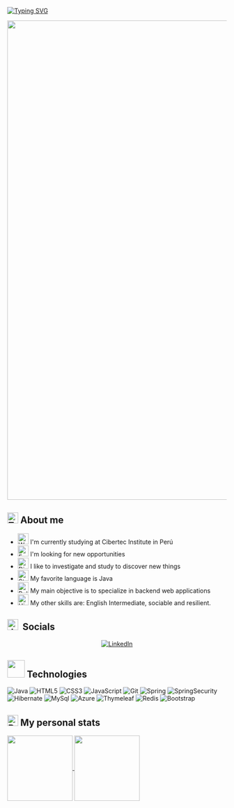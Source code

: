 [![Typing SVG](https://readme-typing-svg.demolab.com/?lines=Welcome+To+My+Profile+👋;My+name+is+Ivan+😁;Have+a+good+day+👍&center=true&size=24&duration=5500)](https://git.io/typing-svg)

<img src="https://github.com/Anmol-Baranwal/Cool-GIFs-For-GitHub/assets/74038190/0c7eb6ed-663b-4ce4-bfbd-18239a38ba1b" width="1100">

## <img src="https://raw.githubusercontent.com/Tarikul-Islam-Anik/Animated-Fluent-Emojis/master/Emojis/Smilies/Zzz.png" alt="Zzz" width="25" height="25" /> About me
* <img src="https://raw.githubusercontent.com/Tarikul-Islam-Anik/Animated-Fluent-Emojis/master/Emojis/Hand%20gestures/Writing%20Hand.png" alt="Writing Hand" width="25" height="25" /> I'm currently studying at Cibertec Institute in Perú
* <img src="https://raw.githubusercontent.com/Tarikul-Islam-Anik/Animated-Fluent-Emojis/master/Emojis/Smilies/Eye%20in%20Speech%20Bubble.png" alt="Eye in Speech Bubble" width="25" height="25" /> I'm looking for new opportunities
* <img src="https://raw.githubusercontent.com/Tarikul-Islam-Anik/Animated-Fluent-Emojis/master/Emojis/Smilies/Dizzy.png" alt="Dizzy" width="25" height="25" /> I like to investigate and study to discover new things
* <img src="https://raw.githubusercontent.com/Tarikul-Islam-Anik/Animated-Fluent-Emojis/master/Emojis/Travel%20and%20places/Star.png" alt="Star" width="25" height="25" /> My favorite language is Java
* <img src="https://raw.githubusercontent.com/Tarikul-Islam-Anik/Animated-Fluent-Emojis/master/Emojis/Activities/Bullseye.png" alt="Bullseye" width="25" height="25" /> My main objective is to specialize in backend web applications
* <img src="https://raw.githubusercontent.com/Tarikul-Islam-Anik/Animated-Fluent-Emojis/master/Emojis/Travel%20and%20places/High%20Voltage.png" alt="High Voltage" width="25" height="25" /> My other skills are: English Intermediate, sociable and resilient.

## <img src="https://raw.githubusercontent.com/Tarikul-Islam-Anik/Animated-Fluent-Emojis/master/Emojis/Activities/Joystick.png" alt="Joystick" width="25" height="25" /> &nbsp;Socials

<p align="center">
  <a href="https://www.linkedin.com/in/ivan-rupay-alvarez-4451a9297/">
      <img alt="LinkedIn" src="https://img.shields.io/badge/LinkedIn-blue?style=for-the-badge&logo=linkedin"/>
  </a>
</p>

## <img src='https://user-images.githubusercontent.com/74038190/206662607-d9e7591e-bbf9-42f9-9386-29efc927bc16.gif' width="40"> Technologies
![Java](https://img.shields.io/badge/Java-white?style=for-the-badge&logo=coffeescript&logoColor=red)
![HTML5](https://img.shields.io/badge/HTML-red?style=for-the-badge&logo=html5&logoColor=white)
![CSS3](https://img.shields.io/badge/CSS-blue?style=for-the-badge&logo=css3&logoColor=white)
![JavaScript](https://img.shields.io/badge/JavaScript-yellow?style=for-the-badge&logo=javascript&logoColor=white)
![Git](https://img.shields.io/badge/Git-brown?style=for-the-badge&logo=git&logoColor=white)
![Spring](https://img.shields.io/badge/Spring-green?style=for-the-badge&logo=spring&logoColor=white)
![SpringSecurity](https://img.shields.io/badge/SpringSecurity-lightgreen?style=for-the-badge&logo=springsecurity&logoColor=white)
![Hibernate](https://img.shields.io/badge/Hibernate-black?style=for-the-badge&logo=hibernate&logoColor=white)
![MySql](https://img.shields.io/badge/MySql-lightblue?style=for-the-badge&logo=mysql&logoColor=white)
![Azure](https://img.shields.io/badge/Azure-blue?style=for-the-badge&logo=icloud&logoColor=white)
![Thymeleaf](https://img.shields.io/badge/Thymeleaf-brown?style=for-the-badge&logo=thymeleaf&logoColor=white)
![Redis](https://img.shields.io/badge/Redis-orange?style=for-the-badge&logo=redis&logoColor=white)
![Bootstrap](https://img.shields.io/badge/Bootstrap-purple?style=for-the-badge&logo=bootstrap&logoColor=white)

## <img src="https://raw.githubusercontent.com/Tarikul-Islam-Anik/Animated-Fluent-Emojis/master/Emojis/Objects/Bar%20Chart.png" alt="Bar Chart" width="25" height="25" /> My personal stats
<a href="https://github.com/anuraghazra/github-readme-stats">
  <img height=150 align="center" src="https://github-readme-stats.vercel.app/api?username=SeisIWNL&show_icons=false&theme=transparent&border_color=15191e&rank_icon=github"/>
</a>
<a href="https://github.com/anuraghazra/convoychat">
  <img height=150 align="center" src="https://github-readme-stats.vercel.app/api/top-langs?username=SeisIWNL&layout=compact&langs_count=10&card_width=260&theme=transparent&border_color=15191e" />
</a>
